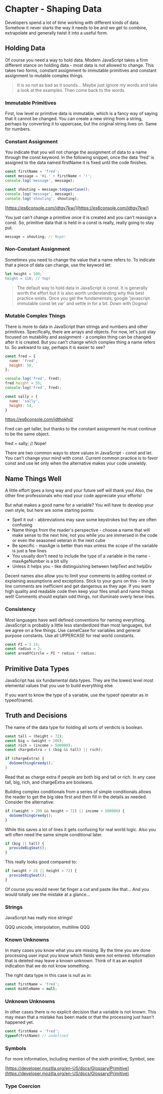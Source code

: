 # Chapter - Shaping Data

Developers spend a lot of time working with different kinds of data. Somehow it never starts the way it needs to be and we get to combine, extrapolate and generally twist it into a useful form.

## Holding Data

Of course you need a way to hold data. Modern JavaScript takes a firm different stance on holding data - most data is not allowed to change. This takes two forms, constant assignment to immutable primitives and constant assignment to mutable complex things.

> It is so not as bad as it sounds... Maybe just ignore my words and take a look at the examples. Then come back to the words. 

### Immutable Primitives
First, low level or primitive data is immutable, which is a fancy way of saying that it cannot be changed. You can create a new string from a string, perhaps by converting it to uppercase, but the original string lives on. Same for numbers.

### Constant Assignment
You indicate that you will not change the assignment of data to a name through the const keyword. In the following snippet, once the data 'fred' is assigned to the data named firstName it is fixed until the code finishes. 

```JavaScript
const firstName = 'fred';
const message = 'Hi ' + firstName + '!'; 
console.log('message', message);

const shouting = message.toUpperCase();
console.log('message', message);
console.log('shouting', shouting);
```
[https://es6console.com/jdtgv7kw/](https://es6console.com/jdtgv7kw/)

You just can't change a primitive once it is created and you can't reassign a const. So, primitive data that is held in a const is really, really going to stay put.

```JavaScript
message = shouting; // Nope!
```

### Non-Constant Assignment
Sometimes you need to change the value that a name refers to. To indicate that a piece of data can change, use the keyword let:

```JavaScript
let height = 100;`
height = 110; // Yup!
```

> The default way to hold data in JavaScript is const. It is generally worth the effort but it is also worth understanding why this best practice exists. Once you get the fundamentals, google 'javascript immutable const let var' and settle in for a bit. Down with Dogma!

### Mutable Complex Things
There is more to data in JavaScript than strings and numbers and other primitives. Specifically, there are arrays and objects. For now, let's just stay focused on mutability and assignment - a complex thing can be changed after it is created. But you can't change which complex thing a name refers to. So awkward to say, perhaps it is easier to see?

```JavaScript
const fred = {
  name: 'fred',
  height: 50,
};

console.log('fred', fred);
fred.height = 55;
console.log('fred', fred);

const sally = {
  name: 'sally',
  height: 54,
}
```
https://es6console.com/jdthokhd/

Fred can get taller, but thanks to the constant assignment he must continue to be the same object.

fred = sally; // Nope! 

There are two common ways to store values in JavaScript - const and let. You can't change your mind with const. Current common practice is to favor const and use let only when the alternative makes your code unwieldy.

## Name Things Well

A little effort goes a long way and your future self will thank you! Also, the other fine professionals who read your code appreciate your efforts! 

But what makes a good name for a variable? You will have to develop your own style, but here are some starting points:
* Spell it out - abbreviations may save some keystrokes but they are often confusing
* Name things from the reader's perspective - choose a name that will make sense to the next hire, not you while you are immersed in the code or even the seasoned veteran in the next cube
* Be specific - maxAge is better than max unless the scope of the variable is just a few lines
* You usually don't need to include the type of a variable in the name - maxAgeNumber is a bit silly
* Unless it helps you - like distinguishing between helpText and helpDiv

Decent names also allow you to limit your comments to adding context or explaining assumptions and exceptions. Stick to your guns on this - line by line comments are inefficient and get dangerous as they age. If you want high quality and readable code then keep your files small and name things well! Comments should explain odd things, not illuminate overly terse lines.

### Consistency

Most languages have well defined conventions for naming everything. JavaScript is probably a little less standardized than most languages, but we agree on a few things. Use camelCase for variables and general purpose constants. Use all UPPERCASE for real world constants.

```JavaScript
const PI = 3.14;
const radius = 2;
const areaOfCircle = PI * radius * radius;
```

## Primitive Data Types

JavaScript has six fundamental data types. They are the lowest level most elemental values that you use to build everything else.

If you want to know the type of a variable, use the typeof operator as in typeof\(name\).

## Truth and Decisions

The name of the data type for holding all sorts of verdicts is boolean.

```JavaScript
const tall = (height > 72);
const big = (weight > 200);
const rich = (income > 500000);
const chargeExtra = ( (big && tall) || rich);

if (chargeExtra) {
  doSomethingGreedy();`
}
```

Read that as charge extra if people are both big and tall or rich. In any case tall, big, rich, and chargeExtra are booleans. 

Building complex conditionals from a series of simple conditionals allows the reader to get the big idea first and then fill in the details as needed. Consider the alternative:

```JavaScript
if ((weight > 200 && height > 72) || income > 500000) {
  doSomethingGreedy();
}
```

While this saves a lot of lines it gets confusing for real world logic. Also you will often need the same simple conditional later.

```JavaScript
if (big || tall) {
  provideBigSeat();
}
```

This really looks good compared to:
```JavaScript
if (weight > 20 || height > 72) {
  provideBigSeat();
}
```

Of course you would never fat finger a cut and paste like that... And you would totally see the mistake at a glance...

### Strings

JavaScript has really nice strings!

QQQ unicode, interpolation, multiline QQQ

### Known Unknowns
In many cases you know what you are missing. By the time you are done processing user input you know which fields were not entered. Information that is deleted may leave a known unknown. Think of it as an explicit indication that we do not know something.

The right data type in this case is null as in:
```JavaScript
const firstName = 'fred';
const middleName = null;
```

### Unknown Unknowns
In other cases there is no explicit decision that a variable is not known. This may mean that a mistake has been made or that the processing just hasn't happened yet.

```JavaScript
const firstName = 'fred';
typeof(frstName) // undefined
```

### Symbols

For more information, including mention of the sixth primitive, Symbol, see:

[https://developer.mozilla.org/en-US/docs/Glossary/Primitive](https://developer.mozilla.org/en-US/docs/Glossary/Primitive)

### Type Coercion





